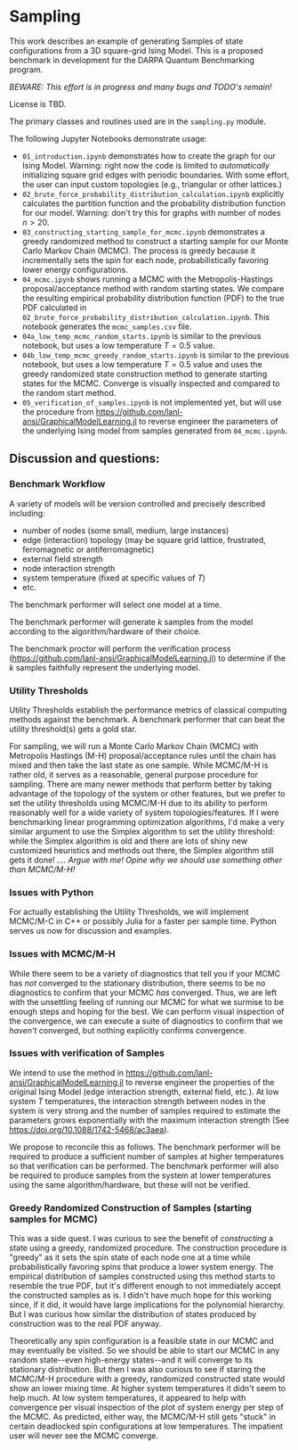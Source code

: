 
# Sampling

This work describes an example of generating Samples of state configurations from a 3D square-grid Ising Model.  This is a proposed benchmark in development for the DARPA Quantum Benchmarking program.  

*BEWARE:  This effort is in progress and many bugs and TODO's remain!*

License is TBD.  

The primary classes and routines used are in the `sampling.py` module.

The following Jupyter Notebooks demonstrate usage:
* `01_introduction.ipynb` demonstrates how to create the graph for our Ising Model.  Warning: right now the code is limited to *automatically* initializing square grid edges with periodic boundaries.  With some effort, the user can input custom topologies (e.g., triangular or other lattices.)
* `02_brute_force_probability_distribution_calculation.ipynb` explicitly calculates the partition function and the probability distribution function for our model.  Warning:  don't try this for graphs with number of nodes $n > 20$.
* `03_constructing_starting_sample_for_mcmc.ipynb` demonstrates a greedy randomized method to construct a starting sample for our Monte Carlo Markov Chain (MCMC).  The process is greedy because it incrementally sets the spin for each node, probabilistically favoring lower energy configurations.
* `04_mcmc.ipynb` shows running a MCMC with the Metropolis-Hastings proposal/acceptance method with random starting states.  We compare the resulting empirical probability distribution function (PDF) to the true PDF calculated in `02_brute_force_probability_distribution_calculation.ipynb`.  This notebook generates the `mcmc_samples.csv` file.
* `04a_low_temp_mcmc_random_starts.ipynb` is similar to the previous notebook, but uses a low temperature $T=0.5$ value.
* `04b_low_temp_mcmc_greedy_random_starts.ipynb` is similar to the previous notebook, but uses a low temperature $T=0.5$ value and uses the greedy randomized state construction method to generate starting states for the MCMC.  Converge is visually inspected and compared to the random start method.
* `05_verification_of_samples.ipynb` is not implemented yet, but will use the procedure from https://github.com/lanl-ansi/GraphicalModelLearning.jl to reverse engineer the parameters of the underlying Ising model from samples generated from `04_mcmc.ipynb`.




## Discussion and questions:

### Benchmark Workflow

A variety of models will be version controlled and precisely described including:
* number of nodes (some small, medium, large instances)
* edge (interaction) topology (may be square grid lattice, frustrated, ferromagnetic or antiferromagnetic)
* external field strength
* node interaction strength
* system temperature (fixed at specific values of $T$)
* etc.

The benchmark performer will select one model at a time.

The benchmark performer will generate $k$ samples from the model according to the algorithm/hardware of their choice.

The benchmark proctor will perform the verification process (https://github.com/lanl-ansi/GraphicalModelLearning.jl) to determine if the $k$ samples faithfully represent the underlying model.


### Utility Thresholds

Utility Thresholds establish the performance metrics of classical computing methods against the benchmark.  A benchmark performer that can beat the utility threshold(s) gets a gold star.

For sampling, we will run a Monte Carlo Markov Chain (MCMC) with Metropolis Hastings (M-H) proposal/acceptance rules until the chain has mixed and then take the last state as one sample.  While MCMC/M-H is rather old, it serves as a reasonable, general purpose procedure for sampling.  There are many newer methods that perform better by taking advantage of the topology of the system or other features, but we prefer to set the utility thresholds using MCMC/M-H due to its ability to perform reasonably well for a wide variety of system topologies/features.  If I were benchmarking linear programming optimization algorithms, I'd make a very similar argument to use the Simplex algorithm to set the utility threshold: while the Simplex algorithm is old and there are lots of shiny new customized heuristics and methods out there, the Simplex algorithm still gets it done!  *.... Argue with me! Opine why we should use something other than MCMC/M-H!*

### Issues with Python

For actually establishing the Utility Thresholds, we will implement MCMC/M-C in C++ or possibly Julia for a faster per sample time.  Python serves us now for discussion and examples.

### Issues with MCMC/M-H

While there seem to be a variety of diagnostics that tell you if your MCMC has *not* converged to the stationary distribution, there seems to be no diagnostics to confirm that your MCMC *has* converged.  Thus, we are left with the unsettling feeling of running our MCMC for what we surmise to be enough steps and hoping for the best.  We can perform visual inspection of the convergence, we can execute a suite of diagnostics to confirm that we *haven't* converged, but nothing explicitly confirms convergence.  

### Issues with verification of Samples

We intend to use the method in https://github.com/lanl-ansi/GraphicalModelLearning.jl to reverse engineer the properties of the original Ising Model (edge interaction strength, external field, etc.).  At low system $T$ temperatures, the interaction strength between nodes in the system is very strong and the number of samples required to estimate the parameters grows exponentially with the maximum interaction strength (See https://doi.org/10.1088/1742-5468/ac3aea).  

We propose to reconcile this as follows.  The benchmark performer will be required to produce a sufficient number of samples at higher temperatures so that verification can be performed.  The benchmark performer will also be required to produce samples from the system at lower temperatures using the same algorithm/hardware, but these will not be verified.

### Greedy Randomized Construction of Samples (starting samples for MCMC)

This was a side quest.  I was curious to see the benefit of *constructing* a state using a greedy, randomized procedure.  The construction procedure is "greedy" as it sets the spin state of each node one at a time while probabilistically favoring spins that produce a lower system energy.  The empirical distribution of samples constructed using this method starts to resemble the true PDF, but it's different enough to not immediately accept the constructed samples as is.  I didn't have much hope for this working since, if it did, it would have large implications for the polynomial hierarchy.  But I was curious how similar the distribution of states produced by construction was to the real PDF anyway.  

Theoretically any spin configuration is a feasible state in our MCMC and may eventually be visited.  So we should be able to start our MCMC in any random state--even high-energy states--and it will converge to its stationary distribution.  But then I was also curious to see if staring the MCMC/M-H procedure with a greedy, randomized constructed state would show an lower mixing time.  At higher system temperatures it didn't seem to help much.  At low system temperatures, it appeared to help with convergence per visual inspection of the plot of system energy per step of the MCMC.  As predicted, either way, the MCMC/M-H still gets "stuck" in certain deadlocked spin configurations at low temperatures.  The impatient user will never see the MCMC converge.  



